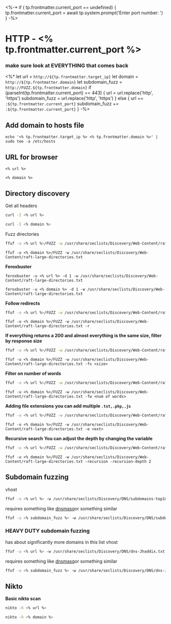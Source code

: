 <%-*
if ( tp.frontmatter.current_port  == undefined) {
	tp.frontmatter.current_port = await tp.system.prompt('Enter port number: ')
}
-%>
# HTTP - <% tp.frontmatter.current_port %>
### make sure look at EVERYTHING that comes back
<%* 
let url = `http://${tp.frontmatter.target_ip}`
let domain = `http://${tp.frontmatter.domain}`
let subdomain_fuzz = `http://FUZZ.${tp.frontmatter.domain}`
if (parseInt(tp.frontmatter.current_port) == 443) {
	url = url.replace('http', 'https')
	subdomain_fuzz = url.replace('http', 'https')
} else {
	url += `:${tp.frontmatter.current_port}`
	subdomain_fuzz += `:${tp.frontmatter.current_port}`
}
-%>
## Add domain to hosts file
```
echo '<% tp.frontmatter.target_ip %> <% tp.frontmatter.domain %>' | sudo tee -a /etc/hosts
```
## URL for browser
```
<% url %>
```

```
<% domain %>
```
## Directory discovery

Get all headers
```bash
curl -I <% url %>
```

```bash
curl -I <% domain %>
```

Fuzz directories
```bash
ffuf -u <% url %>/FUZZ -w /usr/share/seclists/Discovery/Web-Content/raft-large-directories.txt
```

```
ffuf -u <% domain %>/FUZZ -w /usr/share/seclists/Discovery/Web-Content/raft-large-directories.txt
```
**Feroxbuster**
```
feroxbuster -u <% url %> -d 1 -w /usr/share/seclists/Discovery/Web-Content/raft-large-directories.txt
```

```
feroxbuster -u <% domain %> -d 1 -w /usr/share/seclists/Discovery/Web-Content/raft-large-directories.txt
```
**Follow redirects**
```bash
ffuf -u <% url %>/FUZZ -w /usr/share/seclists/Discovery/Web-Content/raft-large-directories.txt -r
```

```
ffuf -u <% domain %>/FUZZ -w /usr/share/seclists/Discovery/Web-Content/raft-large-directories.txt -r
```

**If everything returns a 200 and almost everything is the same size, filter by response size**
```bash
ffuf -u <% url %>/FUZZ -w /usr/share/seclists/Discovery/Web-Content/raft-large-directories.txt -fs <size>
```

```
ffuf -u <% domain %>/FUZZ -w /usr/share/seclists/Discovery/Web-Content/raft-large-directories.txt -fs <size>
```

**Filter on number of words**
```bash
ffuf -u <% url %>/FUZZ -w /usr/share/seclists/Discovery/Web-Content/raft-large-directories.txt -fw <num of words>
```

```
ffuf -u <% domain %>/FUZZ -w /usr/share/seclists/Discovery/Web-Content/raft-large-directories.txt -fw <num of words>
```

**Adding file extensions**
**you can add multiple `.txt,.php,.js`**
```bash
ffuf -u <% url %>/FUZZ -w /usr/share/seclists/Discovery/Web-Content/raft-large-directories.txt -e <ext>
```

```
ffuf -u <% domain %>/FUZZ -w /usr/share/seclists/Discovery/Web-Content/raft-large-directories.txt -e <ext>
```

**Recursive search**
**You can adjust the depth by changing the variable**
```bash
ffuf -u <% url %>/FUZZ -w /usr/share/seclists/Discovery/Web-Content/raft-large-directories.txt -recursion -recursion-depth 2
```

```
ffuf -u <% domain %>/FUZZ -w /usr/share/seclists/Discovery/Web-Content/raft-large-directories.txt -recursion -recursion-depth 2
```
## Subdomain fuzzing

vhost
```bash
ffuf -u <% url %> -w /usr/share/seclists/Discovery/DNS/subdomains-top1million-110000.txt -H 'HOST: FUZZ.<% tp.frontmatter.domain %>'
```

requires something like [dnsmasq](https://www.tutorialspoint.com/unix_commands/dnsmasq.htm)or something similar 
```bash
ffuf -u <% subdomain_fuzz %> -w /usr/share/seclists/Discovery/DNS/subdomains-top1million-110000.txt
```

### HEAVY DUTY subdomain fuzzing
has about significantly more domains in this list 
vhost
```bash
ffuf -u <% url %> -w /usr/share/seclists/Discovery/DNS/dns-Jhaddix.txt -H 'HOST: FUZZ.<% tp.frontmatter.domain %>'
```

requires something like [dnsmasq](https://www.tutorialspoint.com/unix_commands/dnsmasq.htm)or something similar 
```bash
ffuf -u <% subdomain_fuzz %> -w /usr/share/seclists/Discovery/DNS/dns-Jhaddix.txt
```

## Nikto
**Basic nikto scan**
```bash
nikto -h <% url %>
```

```bash
nikto -h <% domain %>
```
